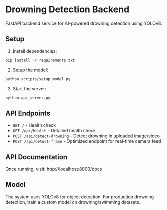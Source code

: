 # Drowning Detection Backend

FastAPI backend service for AI-powered drowning detection using YOLOv8.

## Setup

1. Install dependencies:
```bash
pip install -r requirements.txt
```

2. Setup the model:
```bash
python scripts/setup_model.py
```

3. Start the server:
```bash
python api_server.py
```

## API Endpoints

- `GET /` - Health check
- `GET /api/health` - Detailed health check
- `POST /api/detect-drowning` - Detect drowning in uploaded image/video
- `POST /api/detect-frame` - Optimized endpoint for real-time camera feed

## API Documentation

Once running, visit: http://localhost:8000/docs

## Model

The system uses YOLOv8 for object detection. For production drowning detection, train a custom model on drowning/swimming datasets.
